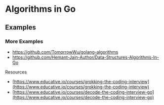 # Algorithms in Go


## Examples


### More Examples

- https://github.com/TomorrowWu/golang-algorithms
- https://github.com/Hemant-Jain-Author/Data-Structures-Algorithms-In-Go

Resources

- [https://www.educative.io/courses/grokking-the-coding-interview](https://www.educative.io/courses/grokking-the-coding-interview)
- [https://www.educative.io/courses/decode-the-coding-interview-go](https://www.educative.io/courses/decode-the-coding-interview-go)


